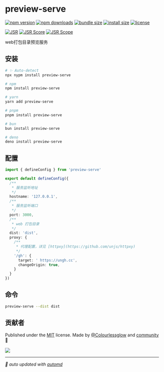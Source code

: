 # preview-serve

<!-- automd:badges color="green" license licenseBranch  bundlephobia packagephobia -->

[![npm version](https://img.shields.io/npm/v/preview-serve?color=green)](https://npmjs.com/package/preview-serve)
[![npm downloads](https://img.shields.io/npm/dm/preview-serve?color=green)](https://npm.chart.dev/preview-serve)
[![bundle size](https://img.shields.io/bundlephobia/minzip/preview-serve?color=green)](https://bundlephobia.com/package/preview-serve)
[![install size](https://badgen.net/packagephobia/install/preview-serve?color=green)](https://packagephobia.com/result?p=preview-serve)
[![license](https://img.shields.io/github/license/Colourlessglow/preview-serve?color=green)](https://github.com/Colourlessglow/preview-serve/blob/true/LICENSE)

<!-- /automd -->

[![JSR](https://jsr.io/badges/@colourlessglow/preview-serve)](https://jsr.io/@colourlessglow/preview-serve)
[![JSR Score](https://jsr.io/badges/@colourlessglow/preview-serve/score)](https://jsr.io/@colourlessglow/preview-serve)
[![JSR Scope](https://jsr.io/badges/@colourlessglow)](https://jsr.io/@colourlessglow)

web打包目录预览服务

## 安装

<!-- automd:pm-install  -->

```sh
# ✨ Auto-detect
npx nypm install preview-serve

# npm
npm install preview-serve

# yarn
yarn add preview-serve

# pnpm
pnpm install preview-serve

# bun
bun install preview-serve

# deno
deno install preview-serve
```

<!-- /automd -->

## 配置

```ts
import { defineConfig } from 'preview-serve'

export default defineConfig({
  /**
   * 服务监听地址
   */
  hostname: '127.0.0.1',
  /**
   * 服务监听端口
   */
  port: 3000,
  /**
   * web 打包目录
   */
  dist: 'dist',
  proxy: {
    /**
     * 代理配置，详见 [httpxy](https://github.com/unjs/httpxy)
     */
    '/gh': {
      target: ' https://ungh.cc',
      changeOrigin: true,
    }
  }
})
```

## 命令

```sh
preview-serve --dist dist
```


## 贡献者
<!-- automd:contributors author="Colourlessglow" license="MIT" -->

Published under the [MIT](https://github.com/Colourlessglow/preview-serve/blob/main/LICENSE) license.
Made by [@Colourlessglow](https://github.com/Colourlessglow) and [community](https://github.com/Colourlessglow/preview-serve/graphs/contributors) 💛
<br><br>
<a href="https://github.com/Colourlessglow/preview-serve/graphs/contributors">
<img src="https://contrib.rocks/image?repo=Colourlessglow/preview-serve" />
</a>

<!-- /automd -->

<!-- automd:with-automd -->

---

_🤖 auto updated with [automd](https://automd.unjs.io)_

<!-- /automd -->
